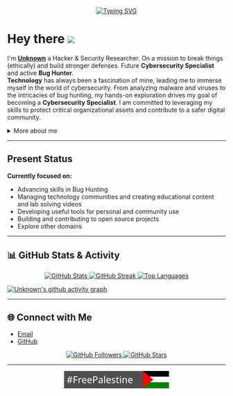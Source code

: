 <div align="center" style="padding-top:90px">

[![Typing SVG](https://readme-typing-svg.demolab.com?font=Fira+Code&size=30&pause=1000&color=18F71D&width=820&lines=Living+Between+Exploits+And+Escape+Codes+%F0%9F%95%B5%EF%B8%8F%E2%80%8D%E2%99%82%EF%B8%8F%F0%9F%96%A4;Silent+In+Life%2C+Loud+In+The+System+%F0%9F%94%87%F0%9F%92%A5)](https://git.io/typing-svg)

</div>


<h1 align="left">
  Hey there
  <img src="https://media.giphy.com/media/hvRJCLFzcasrR4ia7z/giphy.gif" width="25px"/>
</h1>

I'm **[Unknown](https://github.com/unknown-bd)** a Hacker & Security Researcher. On a mission to break things (ethically) and build stronger defenses. Future **Cybersecurity Specialist** and active **Bug Hunter**.<br>
**Technology** has always been a fascination of mine, leading me to immerse myself in the world of cybersecurity. From analyzing malware and viruses to the intricacies of bug hunting, my hands-on exploration drives my goal of becoming a **Cybersecurity Specialist**. I am committed to leveraging my skills to protect critical organizational assets and contribute to a safer digital community.

<details>
  <summary>More about me</summary>

- **Name**: Unknown
- **From**: 127.0.0.1 🇧🇩
- **Uncertified Hacker** | **Bug Hunter** | **Security Researcher** | **Full Stake Web Developer** | **Red Teaming** | **CTF Player** 
<!-- - Experienced in cracking, reverse engineering, bug hunting, forensics, social engineering, and spy actions. -->
- Improving knowledge in **Website Vulnerabilities**
- I’m currently learning **Everything**
- Reach me at **unknownid696900@gmail.com**

</details>

---

<h2 id="present_status"> Present Status </h2>

**Currently focused on:**

- Advancing skills in Bug Hunting
- Managing technology communities and creating educational content  and lab solving videos
- Developing useful tools for personal and community use  
- Building and contributing to open source projects  
- Explore other domains

---

## 📊 GitHub Stats & Activity

<p align="center">
<a href="https://github.com/unknown-bd">
<img src="https://github-readme-stats.vercel.app/api?username=unknown-bd&show_icons=true&theme=radical&count_private=true" alt="GitHub Stats" height="170"/>
    <img src="https://github-readme-streak-stats.herokuapp.com/?user=unknown-bd&theme=radical" alt="GitHub Streak" height="170"/>
    <img src="https://github-readme-stats.vercel.app/api/top-langs/?username=unknown-bd&layout=compact&theme=radical" alt="Top Languages" height="170"/>
  </a>
</p>

[![Unknown's github activity graph](https://github-readme-activity-graph.vercel.app/graph?username=unknown-bd&theme=react-dark)](https://github.com/unknown-bd)

---

## 🌐 Connect with Me

- [Email](mailto:unknownid696900@gmail.com)
- [GitHub](https://github.com/unknown-bd)

<p align="center">
<a href="https://github.com/unknown-bd?tab=followers">
    <img src="https://img.shields.io/github/followers/unknown-bd?label=Followers&style=social" alt="GitHub Followers"/>
  </a>
  <a href="https://github.com/unknown-bd?tab=repositories">
    <img src="https://img.shields.io/github/stars/unknown-bd?affiliations=OWNER%2CCOLLABORATOR&style=social" alt="GitHub Stars"/>
  </a>
</p>

---

<div align="center">

![SavePalestine](https://raw.githubusercontent.com/OneDroid/.github/refs/heads/main/images/badge/save-palestine.svg)
</div>